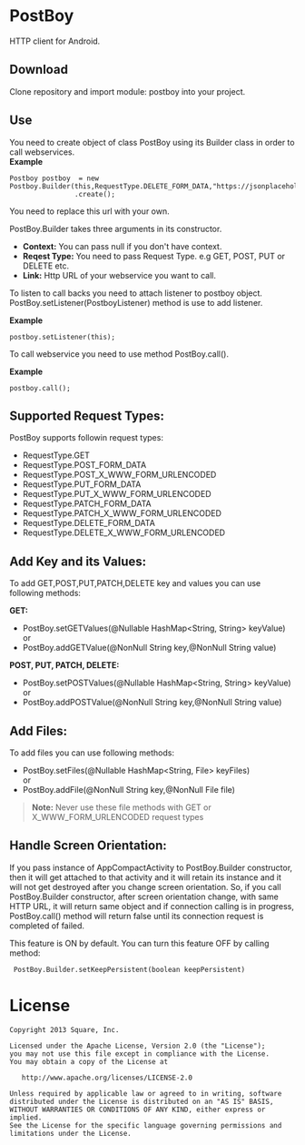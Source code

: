 PostBoy
========

HTTP client for Android.

Download
--------

Clone repository and import module: postboy into your project.

Use
------
You need to create object of class PostBoy using its Builder class in order to call webservices.<br/>
<b>Example</b><br/>
```code
Postboy postboy  = new Postboy.Builder(this,RequestType.DELETE_FORM_DATA,"https://jsonplaceholder.typicode.com/posts/1")
                .create();
```
You need to replace this url with your own.

PostBoy.Builder takes three arguments in its constructor.
* <b>Context:</b> You can pass null if you don't have context.
* <b>Reqest Type:</b> You need to pass Request Type. e.g GET, POST, PUT or DELETE etc.
* <b>Link:</b> Http URL of your webservice you want to call.

To listen to call backs you need to attach listener to postboy object.
PostBoy.setListener(PostboyListener) method is use to add listener.<br/>

<b>Example</b><br/>
```code
postboy.setListener(this);
```

To call webservice you need to use method PostBoy.call().<br/>

<b>Example</b><br/>
```code
postboy.call();
```

Supported Request Types:
-
PostBoy supports followin request types:
* RequestType.GET
* RequestType.POST_FORM_DATA
* RequestType.POST_X_WWW_FORM_URLENCODED
* RequestType.PUT_FORM_DATA
* RequestType.PUT_X_WWW_FORM_URLENCODED
* RequestType.PATCH_FORM_DATA
* RequestType.PATCH_X_WWW_FORM_URLENCODED
* RequestType.DELETE_FORM_DATA
* RequestType.DELETE_X_WWW_FORM_URLENCODED

Add Key and its Values:
-
To add GET,POST,PUT,PATCH,DELETE key and values you can use following methods:

<b>GET:</b>
* PostBoy.setGETValues(@Nullable HashMap<String, String> keyValue)
<br/>or
* PostBoy.addGETValue(@NonNull String key,@NonNull String value)

<b>POST, PUT, PATCH, DELETE:</b>
* PostBoy.setPOSTValues(@Nullable HashMap<String, String> keyValue)
<br/>or
* PostBoy.addPOSTValue(@NonNull String key,@NonNull String value)

Add Files:
-
To add files you can use following methods:
* PostBoy.setFiles(@Nullable  HashMap<String, File> keyFiles)
<br/>or
* PostBoy.addFile(@NonNull  String key,@NonNull  File file)

> <b>Note:</b> Never use these file methods with GET or X_WWW_FORM_URLENCODED request types

Handle Screen Orientation:
-
If you pass instance of AppCompactActivity to PostBoy.Builder constructor, then it will get attached to that activity and it will retain its instance and it will not get destroyed after you change screen orientation.
So, if you call PostBoy.Builder constructor, after screen orientation change, with same HTTP URL, it will return same object and if connection calling is in progress, PostBoy.call() method will return false until its connection request is completed of failed.

This feature is ON by default. You can turn this feature OFF by calling method:
```code
 PostBoy.Builder.setKeepPersistent(boolean keepPersistent)
 ```

License
=======

    Copyright 2013 Square, Inc.

    Licensed under the Apache License, Version 2.0 (the "License");
    you may not use this file except in compliance with the License.
    You may obtain a copy of the License at

       http://www.apache.org/licenses/LICENSE-2.0

    Unless required by applicable law or agreed to in writing, software
    distributed under the License is distributed on an "AS IS" BASIS,
    WITHOUT WARRANTIES OR CONDITIONS OF ANY KIND, either express or implied.
    See the License for the specific language governing permissions and
    limitations under the License.
